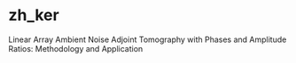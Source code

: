 # zh_ker

 Linear Array Ambient Noise Adjoint Tomography with Phases and Amplitude Ratios: Methodology and Application
